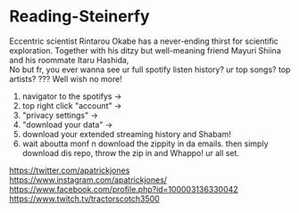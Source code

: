 # Reading-Steinerfy  
Eccentric scientist Rintarou Okabe has a never-ending thirst for scientific exploration. Together with his ditzy but well-meaning friend Mayuri Shiina and his roommate Itaru Hashida,  
No but fr, you ever wanna see ur full spotify listen history? ur top songs? top artists? ??? Well wish no more!  
1. navigator to the spotifys ->  
2. top right click "account" ->  
3. "privacy settings" ->  
4. "download your data" ->  
5. download your extended streaming history and Shabam!  
6. wait aboutta monf n download the zippity in da emails. then simply download dis repo, throw the zip in and Whappo! ur all set.   
  
https://twitter.com/apatrickjones  
https://www.instagram.com/apatrickjones/  
https://www.facebook.com/profile.php?id=100003136330042  
https://www.twitch.tv/tractorscotch3500  
